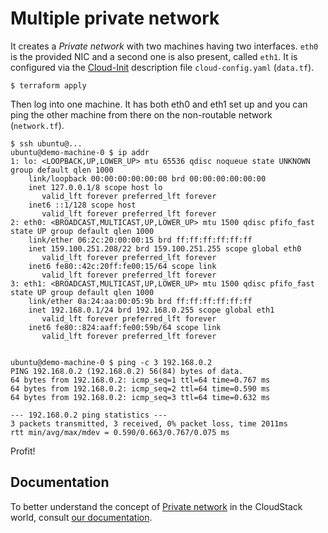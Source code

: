 # Multiple private network

It creates a _Private network_ with two machines having two interfaces. `eth0` is
the provided NIC and a second one is also present, called `eth1`. It is configured
via the [Cloud-Init] description file `cloud-config.yaml` (`data.tf`).

```console
$ terraform apply
```

Then log into one machine. It has both eth0 and eth1 set up and you can ping the
other machine from there on the non-routable network (`network.tf`).

```
$ ssh ubuntu@...
ubuntu@demo-machine-0 $ ip addr
1: lo: <LOOPBACK,UP,LOWER_UP> mtu 65536 qdisc noqueue state UNKNOWN group default qlen 1000
    link/loopback 00:00:00:00:00:00 brd 00:00:00:00:00:00
    inet 127.0.0.1/8 scope host lo
       valid_lft forever preferred_lft forever
    inet6 ::1/128 scope host 
       valid_lft forever preferred_lft forever
2: eth0: <BROADCAST,MULTICAST,UP,LOWER_UP> mtu 1500 qdisc pfifo_fast state UP group default qlen 1000
    link/ether 06:2c:20:00:00:15 brd ff:ff:ff:ff:ff:ff
    inet 159.100.251.208/22 brd 159.100.251.255 scope global eth0
       valid_lft forever preferred_lft forever
    inet6 fe80::42c:20ff:fe00:15/64 scope link
       valid_lft forever preferred_lft forever
3: eth1: <BROADCAST,MULTICAST,UP,LOWER_UP> mtu 1500 qdisc pfifo_fast state UP group default qlen 1000
    link/ether 0a:24:aa:00:05:9b brd ff:ff:ff:ff:ff:ff
    inet 192.168.0.1/24 brd 192.168.0.255 scope global eth1
       valid_lft forever preferred_lft forever
    inet6 fe80::824:aaff:fe00:59b/64 scope link
       valid_lft forever preferred_lft forever


ubuntu@demo-machine-0 $ ping -c 3 192.168.0.2
PING 192.168.0.2 (192.168.0.2) 56(84) bytes of data.
64 bytes from 192.168.0.2: icmp_seq=1 ttl=64 time=0.767 ms
64 bytes from 192.168.0.2: icmp_seq=2 ttl=64 time=0.590 ms
64 bytes from 192.168.0.2: icmp_seq=3 ttl=64 time=0.632 ms

--- 192.168.0.2 ping statistics ---
3 packets transmitted, 3 received, 0% packet loss, time 2011ms
rtt min/avg/max/mdev = 0.590/0.663/0.767/0.075 ms
```

Profit!

## Documentation

To better understand the concept of [Private network][] in
the CloudStack world, consult [our documentation][Community].

[Community]: https://community.exoscale.ch/
[Private network]: https://community.exoscale.ch/documentation/compute/privnet/
[Cloud-Init]: https://community.exoscale.ch/documentation/compute/cloud-init/

